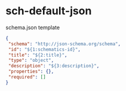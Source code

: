 # sch-default-json

schema.json template

```json
{
 "schema": "http://json-schema.org/schema",
 "id": "${1:schematics-id}",
 "title": "${2:title}",
 "type": "object",
 "description": "${3:description}",
 "properties": {},
 "required": []
}
```
